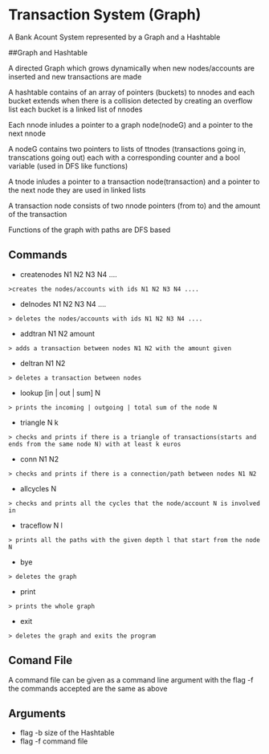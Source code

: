 # Transaction System (Graph)

A Bank Acount System represented by a Graph and a Hashtable


##Graph and Hashtable

A directed Graph which grows dynamically when new nodes/accounts are inserted and new transactions are made

A hashtable contains of an array of pointers (buckets) to nnodes and each bucket extends when there is a collision detected by creating an overflow list
each bucket is a linked list of nnodes

Each nnode inludes a pointer to a graph node(nodeG) and a pointer to the next nnode 

A nodeG contains two pointers to lists of ttnodes (transactions going in, transcations going out) each with a corresponding counter and a bool variable (used in DFS like functions)

A tnode inludes a pointer to a transaction node(transaction) and a pointer to the next node 
they are used in linked lists

A transaction node consists of two nnode pointers (from to) and the amount of the transaction

Functions of the graph with paths are DFS based


## Commands

   * createnodes N1 N2 N3 N4 ....
	
	>creates the nodes/accounts with ids N1 N2 N3 N4 ....
   * delnodes N1 N2 N3 N4 ....
    
    > deletes the nodes/accounts with ids N1 N2 N3 N4 ....
   * addtran N1 N2 amount
   	
   	> adds a transaction between nodes N1 N2 with the amount given
   * deltran N1 N2
    
    > deletes a transaction between nodes
   * lookup [in | out | sum] N
   	
   	> prints the incoming | outgoing | total sum of the node N 
   * triangle N k
    
    > checks and prints if there is a triangle of transactions(starts and ends from the same node N) with at least k euros
   * conn N1 N2
   	
   	> checks and prints if there is a connection/path between nodes N1 N2
   * allcycles N
    
    > checks and prints all the cycles that the node/account N is involved in
   * traceflow N l
   	
   	> prints all the paths with the given depth l that start from the node N
   * bye
   	
   	> deletes the graph
   * print
   	
   	> prints the whole graph
   * exit
   	
   	> deletes the graph and exits the program

## Comand File

A command file can be given as a command line argument with the flag -f
the commands accepted are the same as above

## Arguments

 * flag -b size of the Hashtable
 * flag -f command file
